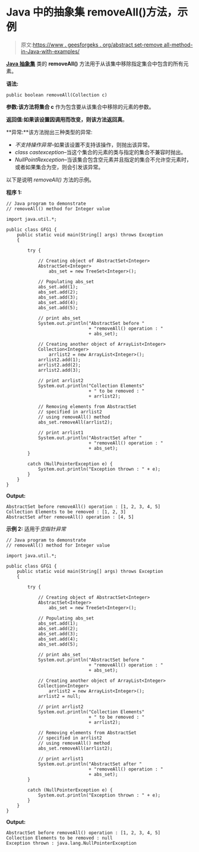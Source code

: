 # Java 中的抽象集 removeAll()方法，示例

> 原文:[https://www . geesforgeks . org/abstract set-remove all-method-in-Java-with-examples/](https://www.geeksforgeeks.org/abstractset-removeall-method-in-java-with-examples/)

**[Java 抽象集](https://www.geeksforgeeks.org/abstractset-class-in-java-with-examples/)** 类的 **removeAll()** 方法用于从该集中移除指定集合中包含的所有元素。

**语法:**

```
public boolean removeAll(Collection c)
```

**参数:**该方法将**集合 c** 作为包含要从该集合中移除的元素的参数。

**返回值:**如果该设置因调用而改变，则该方法返回**真**。

**异常:**该方法抛出三种类型的异常:

*   *不支持操作异常*–如果该设置不支持该操作，则抛出该异常。
*   *class castexception*–当这个集合的元素的类与指定的集合不兼容时抛出。
*   *NullPointRexception*–当该集合包含空元素并且指定的集合不允许空元素时，或者如果集合为空，则会引发该异常。

以下是说明 *removeAll()* 方法的示例。

**程序 1:**

```
// Java program to demonstrate
// removeAll() method for Integer value

import java.util.*;

public class GFG1 {
    public static void main(String[] args) throws Exception
    {

        try {

            // Creating object of AbstractSet<Integer>
            AbstractSet<Integer>
                abs_set = new TreeSet<Integer>();

            // Populating abs_set
            abs_set.add(1);
            abs_set.add(2);
            abs_set.add(3);
            abs_set.add(4);
            abs_set.add(5);

            // print abs_set
            System.out.println("AbstractSet before "
                               + "removeAll() operation : "
                               + abs_set);

            // Creating another object of ArrayList<Integer>
            Collection<Integer>
                arrlist2 = new ArrayList<Integer>();
            arrlist2.add(1);
            arrlist2.add(2);
            arrlist2.add(3);

            // print arrlist2
            System.out.println("Collection Elements"
                               + " to be removed : "
                               + arrlist2);

            // Removing elements from AbstractSet
            // specified in arrlist2
            // using removeAll() method
            abs_set.removeAll(arrlist2);

            // print arrlist1
            System.out.println("AbstractSet after "
                               + "removeAll() operation : "
                               + abs_set);
        }

        catch (NullPointerException e) {
            System.out.println("Exception thrown : " + e);
        }
    }
}
```

**Output:**

```
AbstractSet before removeAll() operation : [1, 2, 3, 4, 5]
Collection Elements to be removed : [1, 2, 3]
AbstractSet after removeAll() operation : [4, 5]

```

**示例 2:** 适用于*空指针异常*

```
// Java program to demonstrate
// removeAll() method for Integer value

import java.util.*;

public class GFG1 {
    public static void main(String[] args) throws Exception
    {

        try {

            // Creating object of AbstractSet<Integer>
            AbstractSet<Integer>
                abs_set = new TreeSet<Integer>();

            // Populating abs_set
            abs_set.add(1);
            abs_set.add(2);
            abs_set.add(3);
            abs_set.add(4);
            abs_set.add(5);

            // print abs_set
            System.out.println("AbstractSet before "
                               + "removeAll() operation : "
                               + abs_set);

            // Creating another object of ArrayList<Integer>
            Collection<Integer>
                arrlist2 = new ArrayList<Integer>();
            arrlist2 = null;

            // print arrlist2
            System.out.println("Collection Elements"
                               + " to be removed : "
                               + arrlist2);

            // Removing elements from AbstractSet
            // specified in arrlist2
            // using removeAll() method
            abs_set.removeAll(arrlist2);

            // print arrlist1
            System.out.println("AbstractSet after "
                               + "removeAll() operation : "
                               + abs_set);
        }

        catch (NullPointerException e) {
            System.out.println("Exception thrown : " + e);
        }
    }
}
```

**Output:**

```
AbstractSet before removeAll() operation : [1, 2, 3, 4, 5]
Collection Elements to be removed : null
Exception thrown : java.lang.NullPointerException

```